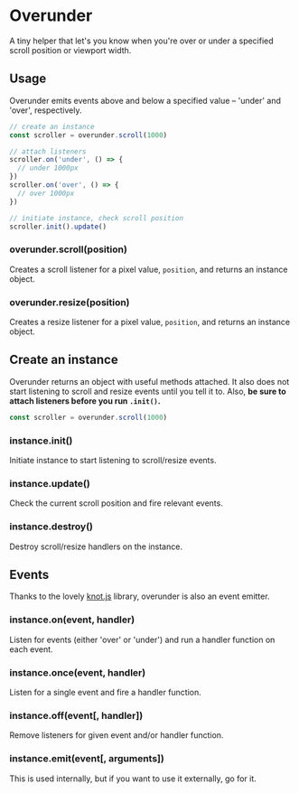 # Overunder
A tiny helper that let's you know when you're over or under a specified scroll position or viewport width.

## Usage 
Overunder emits events above and below a specified value – 'under' and 'over', respectively.

```javascript
// create an instance
const scroller = overunder.scroll(1000)

// attach listeners
scroller.on('under', () => {
  // under 1000px
})
scroller.on('over', () => {
  // over 1000px
})

// initiate instance, check scroll position
scroller.init().update()
```

### overunder.scroll(position)
Creates a scroll listener for a pixel value, `position`, and returns an instance object.

### overunder.resize(position)
Creates a resize listener for a pixel value, `position`, and returns an instance object.

## Create an instance
Overunder returns an object with useful methods attached. It also does not start listening to scroll and resize events until you tell it to. Also, **be sure to attach listeners before you run `.init()`.**

```javascript
const scroller = overunder.scroll(1000)
```
### instance.init()
Initiate instance to start listening to scroll/resize events.

### instance.update()
Check the current scroll position and fire relevant events.

### instance.destroy()
Destroy scroll/resize handlers on the instance.

## Events
Thanks to the lovely [knot.js](https://github.com/callmecavs/knot.js) library, overunder is also an event emitter.

### instance.on(event, handler)
Listen for events (either 'over' or 'under') and run a handler function on each event.

### instance.once(event, handler)
Listen for a single event and fire a handler function.

### instance.off(event[, handler])
Remove listeners for given event and/or handler function.

### instance.emit(event[, arguments])
This is used internally, but if you want to use it externally, go for it.
